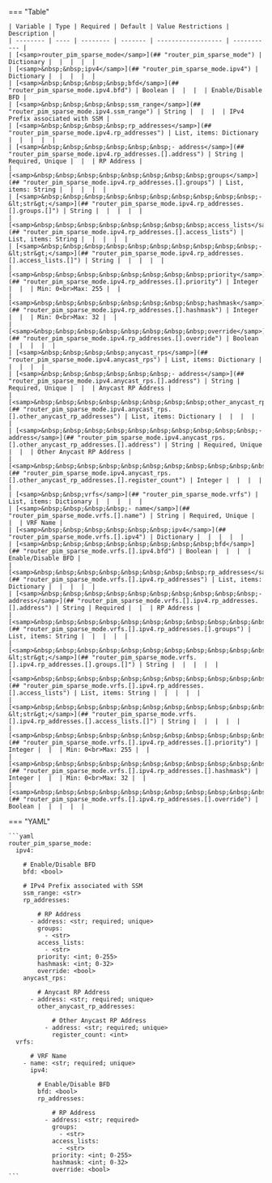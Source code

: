 <!--
  ~ Copyright (c) 2023 Arista Networks, Inc.
  ~ Use of this source code is governed by the Apache License 2.0
  ~ that can be found in the LICENSE file.
  -->
=== "Table"

    | Variable | Type | Required | Default | Value Restrictions | Description |
    | -------- | ---- | -------- | ------- | ------------------ | ----------- |
    | [<samp>router_pim_sparse_mode</samp>](## "router_pim_sparse_mode") | Dictionary |  |  |  |  |
    | [<samp>&nbsp;&nbsp;ipv4</samp>](## "router_pim_sparse_mode.ipv4") | Dictionary |  |  |  |  |
    | [<samp>&nbsp;&nbsp;&nbsp;&nbsp;bfd</samp>](## "router_pim_sparse_mode.ipv4.bfd") | Boolean |  |  |  | Enable/Disable BFD |
    | [<samp>&nbsp;&nbsp;&nbsp;&nbsp;ssm_range</samp>](## "router_pim_sparse_mode.ipv4.ssm_range") | String |  |  |  | IPv4 Prefix associated with SSM |
    | [<samp>&nbsp;&nbsp;&nbsp;&nbsp;rp_addresses</samp>](## "router_pim_sparse_mode.ipv4.rp_addresses") | List, items: Dictionary |  |  |  |  |
    | [<samp>&nbsp;&nbsp;&nbsp;&nbsp;&nbsp;&nbsp;- address</samp>](## "router_pim_sparse_mode.ipv4.rp_addresses.[].address") | String | Required, Unique |  |  | RP Address |
    | [<samp>&nbsp;&nbsp;&nbsp;&nbsp;&nbsp;&nbsp;&nbsp;&nbsp;groups</samp>](## "router_pim_sparse_mode.ipv4.rp_addresses.[].groups") | List, items: String |  |  |  |  |
    | [<samp>&nbsp;&nbsp;&nbsp;&nbsp;&nbsp;&nbsp;&nbsp;&nbsp;&nbsp;&nbsp;- &lt;str&gt;</samp>](## "router_pim_sparse_mode.ipv4.rp_addresses.[].groups.[]") | String |  |  |  |  |
    | [<samp>&nbsp;&nbsp;&nbsp;&nbsp;&nbsp;&nbsp;&nbsp;&nbsp;access_lists</samp>](## "router_pim_sparse_mode.ipv4.rp_addresses.[].access_lists") | List, items: String |  |  |  |  |
    | [<samp>&nbsp;&nbsp;&nbsp;&nbsp;&nbsp;&nbsp;&nbsp;&nbsp;&nbsp;&nbsp;- &lt;str&gt;</samp>](## "router_pim_sparse_mode.ipv4.rp_addresses.[].access_lists.[]") | String |  |  |  |  |
    | [<samp>&nbsp;&nbsp;&nbsp;&nbsp;&nbsp;&nbsp;&nbsp;&nbsp;priority</samp>](## "router_pim_sparse_mode.ipv4.rp_addresses.[].priority") | Integer |  |  | Min: 0<br>Max: 255 |  |
    | [<samp>&nbsp;&nbsp;&nbsp;&nbsp;&nbsp;&nbsp;&nbsp;&nbsp;hashmask</samp>](## "router_pim_sparse_mode.ipv4.rp_addresses.[].hashmask") | Integer |  |  | Min: 0<br>Max: 32 |  |
    | [<samp>&nbsp;&nbsp;&nbsp;&nbsp;&nbsp;&nbsp;&nbsp;&nbsp;override</samp>](## "router_pim_sparse_mode.ipv4.rp_addresses.[].override") | Boolean |  |  |  |  |
    | [<samp>&nbsp;&nbsp;&nbsp;&nbsp;anycast_rps</samp>](## "router_pim_sparse_mode.ipv4.anycast_rps") | List, items: Dictionary |  |  |  |  |
    | [<samp>&nbsp;&nbsp;&nbsp;&nbsp;&nbsp;&nbsp;- address</samp>](## "router_pim_sparse_mode.ipv4.anycast_rps.[].address") | String | Required, Unique |  |  | Anycast RP Address |
    | [<samp>&nbsp;&nbsp;&nbsp;&nbsp;&nbsp;&nbsp;&nbsp;&nbsp;other_anycast_rp_addresses</samp>](## "router_pim_sparse_mode.ipv4.anycast_rps.[].other_anycast_rp_addresses") | List, items: Dictionary |  |  |  |  |
    | [<samp>&nbsp;&nbsp;&nbsp;&nbsp;&nbsp;&nbsp;&nbsp;&nbsp;&nbsp;&nbsp;- address</samp>](## "router_pim_sparse_mode.ipv4.anycast_rps.[].other_anycast_rp_addresses.[].address") | String | Required, Unique |  |  | Other Anycast RP Address |
    | [<samp>&nbsp;&nbsp;&nbsp;&nbsp;&nbsp;&nbsp;&nbsp;&nbsp;&nbsp;&nbsp;&nbsp;&nbsp;register_count</samp>](## "router_pim_sparse_mode.ipv4.anycast_rps.[].other_anycast_rp_addresses.[].register_count") | Integer |  |  |  |  |
    | [<samp>&nbsp;&nbsp;vrfs</samp>](## "router_pim_sparse_mode.vrfs") | List, items: Dictionary |  |  |  |  |
    | [<samp>&nbsp;&nbsp;&nbsp;&nbsp;- name</samp>](## "router_pim_sparse_mode.vrfs.[].name") | String | Required, Unique |  |  | VRF Name |
    | [<samp>&nbsp;&nbsp;&nbsp;&nbsp;&nbsp;&nbsp;ipv4</samp>](## "router_pim_sparse_mode.vrfs.[].ipv4") | Dictionary |  |  |  |  |
    | [<samp>&nbsp;&nbsp;&nbsp;&nbsp;&nbsp;&nbsp;&nbsp;&nbsp;bfd</samp>](## "router_pim_sparse_mode.vrfs.[].ipv4.bfd") | Boolean |  |  |  | Enable/Disable BFD |
    | [<samp>&nbsp;&nbsp;&nbsp;&nbsp;&nbsp;&nbsp;&nbsp;&nbsp;rp_addresses</samp>](## "router_pim_sparse_mode.vrfs.[].ipv4.rp_addresses") | List, items: Dictionary |  |  |  |  |
    | [<samp>&nbsp;&nbsp;&nbsp;&nbsp;&nbsp;&nbsp;&nbsp;&nbsp;&nbsp;&nbsp;- address</samp>](## "router_pim_sparse_mode.vrfs.[].ipv4.rp_addresses.[].address") | String | Required |  |  | RP Address |
    | [<samp>&nbsp;&nbsp;&nbsp;&nbsp;&nbsp;&nbsp;&nbsp;&nbsp;&nbsp;&nbsp;&nbsp;&nbsp;groups</samp>](## "router_pim_sparse_mode.vrfs.[].ipv4.rp_addresses.[].groups") | List, items: String |  |  |  |  |
    | [<samp>&nbsp;&nbsp;&nbsp;&nbsp;&nbsp;&nbsp;&nbsp;&nbsp;&nbsp;&nbsp;&nbsp;&nbsp;&nbsp;&nbsp;- &lt;str&gt;</samp>](## "router_pim_sparse_mode.vrfs.[].ipv4.rp_addresses.[].groups.[]") | String |  |  |  |  |
    | [<samp>&nbsp;&nbsp;&nbsp;&nbsp;&nbsp;&nbsp;&nbsp;&nbsp;&nbsp;&nbsp;&nbsp;&nbsp;access_lists</samp>](## "router_pim_sparse_mode.vrfs.[].ipv4.rp_addresses.[].access_lists") | List, items: String |  |  |  |  |
    | [<samp>&nbsp;&nbsp;&nbsp;&nbsp;&nbsp;&nbsp;&nbsp;&nbsp;&nbsp;&nbsp;&nbsp;&nbsp;&nbsp;&nbsp;- &lt;str&gt;</samp>](## "router_pim_sparse_mode.vrfs.[].ipv4.rp_addresses.[].access_lists.[]") | String |  |  |  |  |
    | [<samp>&nbsp;&nbsp;&nbsp;&nbsp;&nbsp;&nbsp;&nbsp;&nbsp;&nbsp;&nbsp;&nbsp;&nbsp;priority</samp>](## "router_pim_sparse_mode.vrfs.[].ipv4.rp_addresses.[].priority") | Integer |  |  | Min: 0<br>Max: 255 |  |
    | [<samp>&nbsp;&nbsp;&nbsp;&nbsp;&nbsp;&nbsp;&nbsp;&nbsp;&nbsp;&nbsp;&nbsp;&nbsp;hashmask</samp>](## "router_pim_sparse_mode.vrfs.[].ipv4.rp_addresses.[].hashmask") | Integer |  |  | Min: 0<br>Max: 32 |  |
    | [<samp>&nbsp;&nbsp;&nbsp;&nbsp;&nbsp;&nbsp;&nbsp;&nbsp;&nbsp;&nbsp;&nbsp;&nbsp;override</samp>](## "router_pim_sparse_mode.vrfs.[].ipv4.rp_addresses.[].override") | Boolean |  |  |  |  |

=== "YAML"

    ```yaml
    router_pim_sparse_mode:
      ipv4:

        # Enable/Disable BFD
        bfd: <bool>

        # IPv4 Prefix associated with SSM
        ssm_range: <str>
        rp_addresses:

            # RP Address
          - address: <str; required; unique>
            groups:
              - <str>
            access_lists:
              - <str>
            priority: <int; 0-255>
            hashmask: <int; 0-32>
            override: <bool>
        anycast_rps:

            # Anycast RP Address
          - address: <str; required; unique>
            other_anycast_rp_addresses:

                # Other Anycast RP Address
              - address: <str; required; unique>
                register_count: <int>
      vrfs:

          # VRF Name
        - name: <str; required; unique>
          ipv4:

            # Enable/Disable BFD
            bfd: <bool>
            rp_addresses:

                # RP Address
              - address: <str; required>
                groups:
                  - <str>
                access_lists:
                  - <str>
                priority: <int; 0-255>
                hashmask: <int; 0-32>
                override: <bool>
    ```
